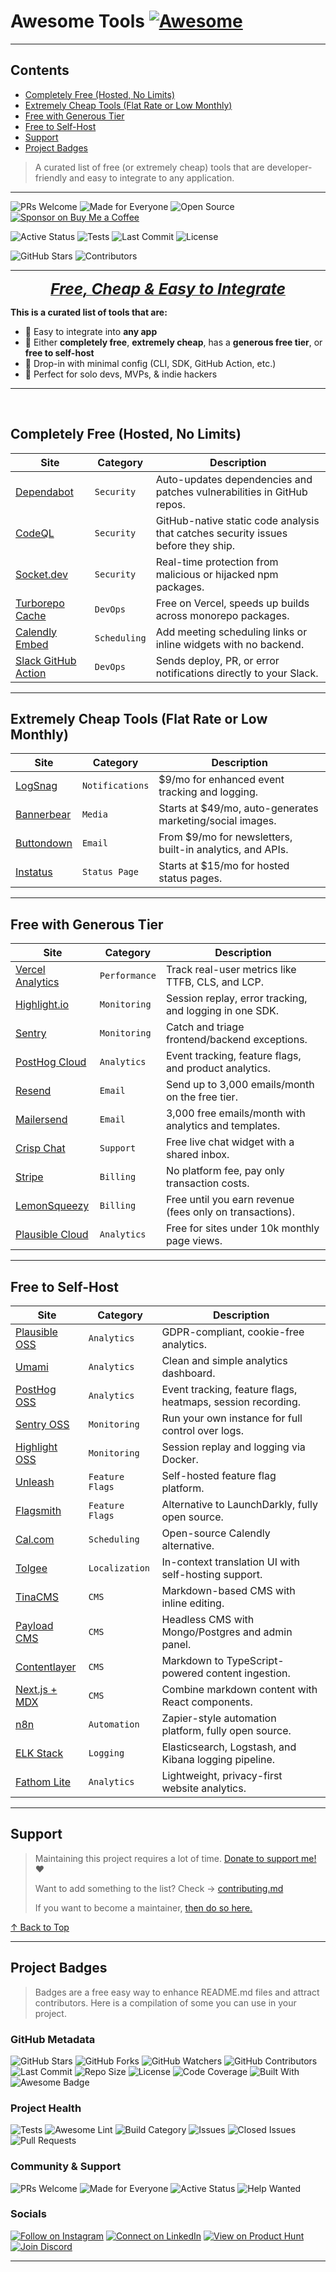 # Awesome Tools [![Awesome](https://awesome.re/badge.svg)](https://awesome.re)

---

## Contents

- [Completely Free (Hosted, No Limits)](#completely-free-hosted-no-limits)
- [Extremely Cheap Tools (Flat Rate or Low Monthly)](#extremely-cheap-tools-flat-rate-or-low-monthly)
- [Free with Generous Tier](#free-with-generous-tier)
- [Free to Self-Host](#free-to-self-host)
- [Support](#support)
- [Project Badges](#project-badges)

> A curated list of free (or extremely cheap) tools that are developer-friendly and easy to integrate to any application.

---

![PRs Welcome](https://img.shields.io/badge/PRs-Welcome-2e3359) ![Made for Everyone](https://img.shields.io/badge/Made%20for-Everyone-2e3359) ![Open Source](https://img.shields.io/badge/open%20source-%E2%9C%94-2e3359) [![Sponsor on Buy Me a Coffee](https://img.shields.io/badge/Buy%20Me%20a%20Coffee-☕-2e3359)](https://buymeacoffee.com/mathewlewallen)

![Active Status](https://img.shields.io/badge/status-active-success)
![Tests](https://github.com/mathewlewallen/awesome-tools/actions/workflows/tests.yml/badge.svg) ![Last Commit](https://img.shields.io/github/last-commit/mathewlewallen/awesome-tools) ![License](https://img.shields.io/github/license/mathewlewallen/awesome-tools?tab=CC0-1.0-1-ov-file)  

![GitHub Stars](https://img.shields.io/github/stars/mathewlewallen/awesome-tools?style=social) ![Contributors](https://img.shields.io/github/contributors/mathewlewallen/awesome-tools)

---

<p align="center">
  <strong><ins><em><span style="font-size: 1.75em;">Free, Cheap & Easy to Integrate</span></em></ins></strong>
</p>

**This is a curated list of tools that are:**

- 🎯 Easy to integrate into **any app**  
- 💸 Either **completely free**, **extremely cheap**, has a **generous free tier**, or **free to self-host**  
- 🧩 Drop-in with minimal config (CLI, SDK, GitHub Action, etc.)  
- 🚀 Perfect for solo devs, MVPs, & indie hackers

---
<br/>

## Completely Free (Hosted, No Limits)

Site           | Category     | Description
-------------- | ------------ | ------------------------------------------
[Dependabot]   | `Security`     | Auto-updates dependencies and patches vulnerabilities in GitHub repos.
[CodeQL]       | `Security`     | GitHub-native static code analysis that catches security issues before they ship.
[Socket.dev]   | `Security`     | Real-time protection from malicious or hijacked npm packages.
[Turborepo Cache] | `DevOps`   | Free on Vercel, speeds up builds across monorepo packages.
[Calendly Embed] | `Scheduling` | Add meeting scheduling links or inline widgets with no backend.
[Slack GitHub Action] | `DevOps` | Sends deploy, PR, or error notifications directly to your Slack.

---

## Extremely Cheap Tools (Flat Rate or Low Monthly)

Site          | Category     | Description
------------- | ------------ | ------------------------------------------
[LogSnag]     | `Notifications`| $9/mo for enhanced event tracking and logging.
[Bannerbear]  | `Media`        | Starts at $49/mo, auto-generates marketing/social images.
[Buttondown]  | `Email`        | From $9/mo for newsletters, built-in analytics, and APIs.
[Instatus]    | `Status Page`  | Starts at $15/mo for hosted status pages.

---

## Free with Generous Tier

Site               | Category     | Description
------------------ | ------------ | ------------------------------------------
[Vercel Analytics] | `Performance`  | Track real-user metrics like TTFB, CLS, and LCP.
[Highlight.io]     | `Monitoring`   | Session replay, error tracking, and logging in one SDK.
[Sentry]           | `Monitoring`   | Catch and triage frontend/backend exceptions.
[PostHog Cloud]    | `Analytics`    | Event tracking, feature flags, and product analytics.
[Resend]           | `Email`        | Send up to 3,000 emails/month on the free tier.
[Mailersend]       | `Email`        | 3,000 free emails/month with analytics and templates.
[Crisp Chat]       | `Support`      | Free live chat widget with a shared inbox.
[Stripe]           | `Billing`      | No platform fee, pay only transaction costs.
[LemonSqueezy]     | `Billing`      | Free until you earn revenue (fees only on transactions).
[Plausible Cloud]  | `Analytics`    | Free for sites under 10k monthly page views.

---

## Free to Self-Host

Site             | Category     | Description
---------------- | ------------ | ------------------------------------------
[Plausible OSS]  | `Analytics`    | GDPR-compliant, cookie-free analytics.
[Umami]          | `Analytics`    | Clean and simple analytics dashboard.
[PostHog OSS]    | `Analytics`    | Event tracking, feature flags, heatmaps, session recording.
[Sentry OSS]     | `Monitoring`   | Run your own instance for full control over logs.
[Highlight OSS]  | `Monitoring`   | Session replay and logging via Docker.
[Unleash]        | `Feature Flags`| Self-hosted feature flag platform.
[Flagsmith]      | `Feature Flags`| Alternative to LaunchDarkly, fully open source.
[Cal.com]        | `Scheduling`   | Open-source Calendly alternative.
[Tolgee]         | `Localization` | In-context translation UI with self-hosting support.
[TinaCMS]        | `CMS`          | Markdown-based CMS with inline editing.
[Payload CMS]    | `CMS`          | Headless CMS with Mongo/Postgres and admin panel.
[Contentlayer]   | `CMS`          | Markdown to TypeScript-powered content ingestion.
[Next.js + MDX]  | `CMS`          | Combine markdown content with React components.
[n8n]            | `Automation`   | Zapier-style automation platform, fully open source.
[ELK Stack]      | `Logging`      | Elasticsearch, Logstash, and Kibana logging pipeline.
[Fathom Lite]    | `Analytics`    | Lightweight, privacy-first website analytics.

---

## Support

> Maintaining this project requires a lot of time. [Donate to support me!](.github/FUNDING.yml) ❤️
>
> Want to add something to the list? Check → [contributing.md](contributing.md)
>
> If you want to become a maintainer, [then do so here.](https://github.com/mathewlewallen/awesome-tools/issues/1)

[↑ Back to Top](#contents)

---

## Project Badges

> Badges are a free easy way to enhance README.md files and attract contributors. Here is a compilation of some you can use in your project.

### GitHub Metadata

![GitHub Stars](https://img.shields.io/github/stars/mathewlewallen/awesome-tools?style=social)
![GitHub Forks](https://img.shields.io/github/forks/mathewlewallen/awesome-tools?style=social)
![GitHub Watchers](https://img.shields.io/github/watchers/mathewlewallen/awesome-tools?style=social)
![GitHub Contributors](https://img.shields.io/github/contributors/mathewlewallen/awesome-tools)
![Last Commit](https://img.shields.io/github/last-commit/mathewlewallen/awesome-tools)
![Repo Size](https://img.shields.io/github/repo-size/mathewlewallen/awesome-tools)
![License](https://img.shields.io/github/license/mathewlewallen/awesome-tools)
![Code Coverage](https://img.shields.io/badge/coverage-100%25-brightgreen)
![Built With](https://img.shields.io/badge/Built_with-Markdown-1f425f.svg)
![Awesome Badge](https://awesome.re/badge.svg)

### Project Health

![Tests](https://github.com/mathewlewallen/awesome-tools/actions/workflows/tests.yml/badge.svg)
![Awesome Lint](https://github.com/mathewlewallen/awesome-tools/actions/workflows/awesome-lint.yml/badge.svg)
![Build Category](https://github.com/mathewlewallen/awesome-tools/actions/workflows/build-category.yml/badge.svg)
![Issues](https://img.shields.io/github/issues/mathewlewallen/awesome-tools)
![Closed Issues](https://img.shields.io/github/issues-closed/mathewlewallen/awesome-tools)
![Pull Requests](https://img.shields.io/github/issues-pr/mathewlewallen/awesome-tools)


### Community & Support

![PRs Welcome](https://img.shields.io/badge/PRs-Welcome-2e3359)
![Made for Everyone](https://img.shields.io/badge/Made%20for-Everyone-2e3359)
![Active Status](https://img.shields.io/badge/status-active-success)
![Help Wanted](https://img.shields.io/badge/help%20wanted-yes-yellow)

### Socials

[![Follow on Instagram](https://img.shields.io/badge/Instagram-%40cloud_context_-E4405F?logo=instagram&logoColor=white)](https://www.instagram.com/cloud_context_)
[![Connect on LinkedIn](https://img.shields.io/badge/LinkedIn-MathewLewallen-0077B5?logo=linkedin&logoColor=white)](https://www.linkedin.com/in/mathewlewallen/)
[![View on Product Hunt](https://img.shields.io/badge/Product%20Hunt-Cloud%20Context-DA552F?logo=producthunt&logoColor=white)](https://www.producthunt.com/@cloudcontext)
[![Join Discord](https://img.shields.io/badge/Discord-Join%20Community-5865F2?logo=discord&logoColor=white)](https://discord.gg/5QzMemJn)


---

[dependabot]: https://github.com/dependabot
[codeql]: https://github.com/github/codeql-action
[socket.dev]: https://socket.dev
[turborepo cache]: https://turbo.build/repo/docs/core-concepts/remote-caching
[calendly embed]: https://help.calendly.com/hc/en-us/articles/223147027-Embed-options-overview
[slack github action]: https://github.com/marketplace/actions/slack-notify

[logsnag]: https://logsnag.com
[bannerbear]: https://bannerbear.com
[buttondown]: https://buttondown.email
[instatus]: https://instatus.com

[vercel analytics]: https://vercel.com/docs/analytics
[highlight.io]: https://highlight.io
[sentry]: https://sentry.io
[posthog cloud]: https://posthog.com
[resend]: https://resend.com
[mailersend]: https://mailersend.com
[crisp chat]: https://crisp.chat
[stripe]: https://stripe.com
[lemonsqueezy]: https://lemonsqueezy.com
[plausible cloud]: https://plausible.io

[plausible oss]: https://github.com/plausible/analytics
[umami]: https://github.com/umami-software/umami
[posthog oss]: https://github.com/PostHog/posthog
[sentry oss]: https://develop.sentry.dev/self-hosted/
[highlight oss]: https://highlight.io/docs/general/self-host/self-host-overview
[unleash]: https://github.com/Unleash/unleash
[flagsmith]: https://github.com/Flagsmith/flagsmith
[cal.com]: https://github.com/calcom/cal.com
[tolgee]: https://github.com/tolgee/tolgee-platform
[tinacms]: https://github.com/tinacms/tinacms
[payload cms]: https://github.com/payloadcms/payload
[contentlayer]: https://github.com/contentlayerdev/contentlayer
[next.js + mdx]: https://nextjs.org/docs/advanced-features/using-mdx
[n8n]: https://github.com/n8n-io/n8n
[elk stack]: https://www.elastic.co/what-is/elk-stack
[fathom lite]: https://github.com/usefathom/fathom
